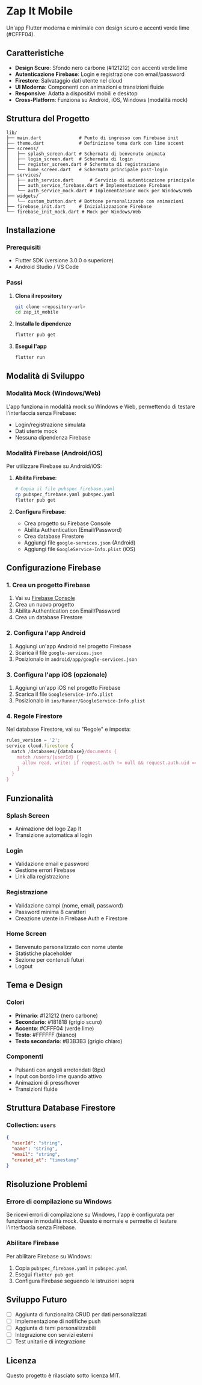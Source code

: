 # Zap It Mobile

Un'app Flutter moderna e minimale con design scuro e accenti verde lime (#CFFF04).

## Caratteristiche

- **Design Scuro**: Sfondo nero carbone (#121212) con accenti verde lime
- **Autenticazione Firebase**: Login e registrazione con email/password
- **Firestore**: Salvataggio dati utente nel cloud
- **UI Moderna**: Componenti con animazioni e transizioni fluide
- **Responsive**: Adatta a dispositivi mobili e desktop
- **Cross-Platform**: Funziona su Android, iOS, Windows (modalità mock)

## Struttura del Progetto

```
lib/
├── main.dart              # Punto di ingresso con Firebase init
├── theme.dart             # Definizione tema dark con lime accent
├── screens/
│   ├── splash_screen.dart # Schermata di benvenuto animata
│   ├── login_screen.dart  # Schermata di login
│   ├── register_screen.dart # Schermata di registrazione
│   └── home_screen.dart   # Schermata principale post-login
├── services/
│   ├── auth_service.dart      # Servizio di autenticazione principale
│   ├── auth_service_firebase.dart # Implementazione Firebase
│   └── auth_service_mock.dart # Implementazione mock per Windows/Web
├── widgets/
│   └── custom_button.dart # Bottone personalizzato con animazioni
├── firebase_init.dart     # Inizializzazione Firebase
└── firebase_init_mock.dart # Mock per Windows/Web
```

## Installazione

### Prerequisiti

- Flutter SDK (versione 3.0.0 o superiore)
- Android Studio / VS Code

### Passi

1. **Clona il repository**
   ```bash
   git clone <repository-url>
   cd zap_it_mobile
   ```

2. **Installa le dipendenze**
   ```bash
   flutter pub get
   ```

3. **Esegui l'app**
   ```bash
   flutter run
   ```

## Modalità di Sviluppo

### Modalità Mock (Windows/Web)
L'app funziona in modalità mock su Windows e Web, permettendo di testare l'interfaccia senza Firebase:

- Login/registrazione simulata
- Dati utente mock
- Nessuna dipendenza Firebase

### Modalità Firebase (Android/iOS)
Per utilizzare Firebase su Android/iOS:

1. **Abilita Firebase**:
   ```bash
   # Copia il file pubspec_firebase.yaml
   cp pubspec_firebase.yaml pubspec.yaml
   flutter pub get
   ```

2. **Configura Firebase**:
   - Crea progetto su Firebase Console
   - Abilita Authentication (Email/Password)
   - Crea database Firestore
   - Aggiungi file `google-services.json` (Android)
   - Aggiungi file `GoogleService-Info.plist` (iOS)

## Configurazione Firebase

### 1. Crea un progetto Firebase

1. Vai su [Firebase Console](https://console.firebase.google.com/)
2. Crea un nuovo progetto
3. Abilita Authentication con Email/Password
4. Crea un database Firestore

### 2. Configura l'app Android

1. Aggiungi un'app Android nel progetto Firebase
2. Scarica il file `google-services.json`
3. Posizionalo in `android/app/google-services.json`

### 3. Configura l'app iOS (opzionale)

1. Aggiungi un'app iOS nel progetto Firebase
2. Scarica il file `GoogleService-Info.plist`
3. Posizionalo in `ios/Runner/GoogleService-Info.plist`

### 4. Regole Firestore

Nel database Firestore, vai su "Regole" e imposta:

```javascript
rules_version = '2';
service cloud.firestore {
  match /databases/{database}/documents {
    match /users/{userId} {
      allow read, write: if request.auth != null && request.auth.uid == userId;
    }
  }
}
```

## Funzionalità

### Splash Screen
- Animazione del logo Zap It
- Transizione automatica al login

### Login
- Validazione email e password
- Gestione errori Firebase
- Link alla registrazione

### Registrazione
- Validazione campi (nome, email, password)
- Password minima 8 caratteri
- Creazione utente in Firebase Auth e Firestore

### Home Screen
- Benvenuto personalizzato con nome utente
- Statistiche placeholder
- Sezione per contenuti futuri
- Logout

## Tema e Design

### Colori
- **Primario**: #121212 (nero carbone)
- **Secondario**: #181818 (grigio scuro)
- **Accento**: #CFFF04 (verde lime)
- **Testo**: #FFFFFF (bianco)
- **Testo secondario**: #B3B3B3 (grigio chiaro)

### Componenti
- Pulsanti con angoli arrotondati (8px)
- Input con bordo lime quando attivo
- Animazioni di press/hover
- Transizioni fluide

## Struttura Database Firestore

### Collection: `users`
```json
{
  "userId": "string",
  "name": "string",
  "email": "string",
  "created_at": "timestamp"
}
```

## Risoluzione Problemi

### Errore di compilazione su Windows
Se ricevi errori di compilazione su Windows, l'app è configurata per funzionare in modalità mock. Questo è normale e permette di testare l'interfaccia senza Firebase.

### Abilitare Firebase
Per abilitare Firebase su Windows:

1. Copia `pubspec_firebase.yaml` in `pubspec.yaml`
2. Esegui `flutter pub get`
3. Configura Firebase seguendo le istruzioni sopra

## Sviluppo Futuro

- [ ] Aggiunta di funzionalità CRUD per dati personalizzati
- [ ] Implementazione di notifiche push
- [ ] Aggiunta di temi personalizzabili
- [ ] Integrazione con servizi esterni
- [ ] Test unitari e di integrazione

## Licenza

Questo progetto è rilasciato sotto licenza MIT. 